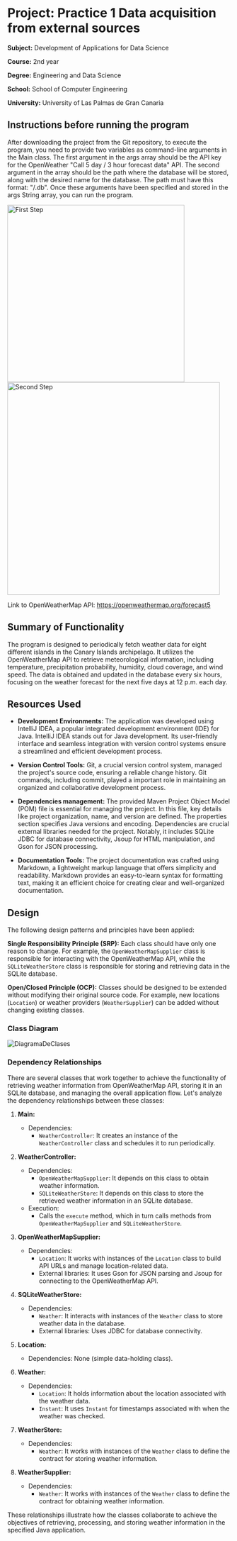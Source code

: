 # Project: Practice 1 Data acquisition from external sources

**Subject:** Development of Applications for Data Science

**Course:** 2nd year

**Degree:** Engineering and Data Science

**School:** School of Computer Engineering

**University:** University of Las Palmas de Gran Canaria

## Instructions before running the program
After downloading the project from the Git repository, to execute the program, you need to provide two variables as command-line arguments in the Main class. The first argument in the args array should be the API key for the OpenWeather "Call 5 day / 3 hour forecast data" API. The second argument in the array should be the path where the database will be stored, along with the desired name for the database. The path must have this format: "<nameoffolder>/<databasename>.db". Once these arguments have been specified and stored in the args String array, you can run the program.

<img width="400" alt="First Step" src="https://github.com/alejandroalemanaleman/Memoria/assets/145342887/ac2456f1-1ddf-43cf-95fd-460d8e3684b4">
<img width="480" alt="Second Step" src="https://github.com/alejandroalemanaleman/Memoria/assets/145342887/8678f81d-9ab7-4534-ad1e-d9989ef13331">

Link to OpenWeatherMap API: https://openweathermap.org/forecast5


## Summary of Functionality

The program is designed to periodically fetch weather data for eight different islands in the Canary Islands archipelago. It utilizes the OpenWeatherMap API to retrieve meteorological information, including temperature, precipitation probability, humidity, cloud coverage, and wind speed. The data is obtained and updated in the database every six hours, focusing on the weather forecast for the next five days at 12 p.m. each day.



## Resources Used

- **Development Environments:**
  The application was developed using IntelliJ IDEA, a popular integrated development environment (IDE) for Java. IntelliJ IDEA stands out for Java development. Its user-friendly interface and seamless integration with version control systems ensure a streamlined and efficient development process.

- **Version Control Tools:**
  Git, a crucial version control system, managed the project's source code, ensuring a reliable change history. Git commands, including commit, played a important role in maintaining an organized and collaborative development process.

- **Dependencies management:**
  The provided Maven Project Object Model (POM) file is essential for managing the project. In this file, key details like project organization, name, and version are defined. The properties section specifies Java versions and encoding.
  Dependencies are crucial external libraries needed for the project. Notably, it includes SQLite JDBC for database connectivity, Jsoup for HTML manipulation, and Gson for JSON processing.

- **Documentation Tools:**
  The project documentation was crafted using Markdown, a lightweight markup language that offers simplicity and readability. Markdown provides an easy-to-learn syntax for formatting text, making it an efficient choice for creating clear and well-organized documentation.

## Design

The following design patterns and principles have been applied:

**Single Responsibility Principle (SRP):** Each class should have only one reason to change. For example, the `OpenWeatherMapSupplier` class is responsible for interacting with the OpenWeatherMap API, while the `SQLiteWeatherStore` class is responsible for storing and retrieving data in the SQLite database.

**Open/Closed Principle (OCP):** Classes should be designed to be extended without modifying their original source code. For example, new locations (`Location`) or weather providers (`WeatherSupplier`) can be added without changing existing classes.

### Class Diagram

![DiagramaDeClases](https://github.com/alejandroalemanaleman/Memoria/assets/145342887/371b74ff-dc23-4674-a4ba-df53ba653895)

### Dependency Relationships

There are several classes that work together to achieve the functionality of retrieving weather information from OpenWeatherMap API, storing it in an SQLite database, and managing the overall application flow. Let's analyze the dependency relationships between these classes:

1. **Main:**
   - Dependencies:
     - `WeatherController`: It creates an instance of the `WeatherController` class and schedules it to run periodically.

2. **WeatherController:**
   - Dependencies:
     - `OpenWeatherMapSupplier`: It depends on this class to obtain weather information.
     - `SQLiteWeatherStore`: It depends on this class to store the retrieved weather information in an SQLite database.
   - Execution:
     - Calls the `execute` method, which in turn calls methods from `OpenWeatherMapSupplier` and `SQLiteWeatherStore`.

3. **OpenWeatherMapSupplier:**
   - Dependencies:
     - `Location`: It works with instances of the `Location` class to build API URLs and manage location-related data.
     - External libraries: It uses Gson for JSON parsing and Jsoup for connecting to the OpenWeatherMap API.

4. **SQLiteWeatherStore:**
   - Dependencies:
     - `Weather`: It interacts with instances of the `Weather` class to store weather data in the database.
     - External libraries: Uses JDBC for database connectivity.

5. **Location:**
   - Dependencies: None (simple data-holding class).

6. **Weather:**
   - Dependencies:
     - `Location`: It holds information about the location associated with the weather data.
     - `Instant`: It uses `Instant` for timestamps associated with when the weather was checked.

7. **WeatherStore:**
   - Dependencies:
     - `Weather`: It works with instances of the `Weather` class to define the contract for storing weather information.

8. **WeatherSupplier:**
   - Dependencies:
     - `Weather`: It works with instances of the `Weather` class to define the contract for obtaining weather information.

These relationships illustrate how the classes collaborate to achieve the objectives of retrieving, processing, and storing weather information in the specified Java application.
